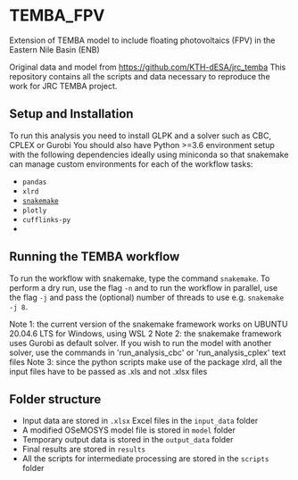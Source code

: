 # TEMBA_FPV
Extension of TEMBA model to include floating photovoltaics (FPV) in the Eastern Nile Basin (ENB)

Original data and model from https://github.com/KTH-dESA/jrc_temba
This repository contains all the scripts and data necessary to reproduce the
work for JRC TEMBA project.

## Setup and Installation
To run this analysis you need to install GLPK and a solver such as CBC, CPLEX or Gurobi
You should also have Python >=3.6 environment setup with the following dependencies ideally
using miniconda so that snakemake can manage custom environments for each of the workflow tasks:

- `pandas`
- `xlrd`
- [`snakemake`](https://snakemake.readthedocs.io/en/stable/index.html)
- `plotly`
- `cufflinks-py`
-

## Running the TEMBA workflow
To run the workflow with snakemake, type the command `snakemake`.
To perform a dry run, use the flag `-n` and to run the workflow in parallel, use the flag `-j` and pass the (optional)
number of threads to use e.g. `snakemake -j 8`.

Note 1: the current version of the snakemake framework works on UBUNTU 20.04.6 LTS for Windows, using WSL 2
Note 2: the snakemake framework uses Gurobi as default solver. If you wish to run the model with another solver, use the commands in 'run_analysis_cbc' or 'run_analysis_cplex' text files
Note 3: since the python scripts make use of the package xlrd, all the input files have to be passed as .xls and not .xlsx files 

## Folder structure
- Input data are stored in `.xlsx` Excel files in the `input_data` folder
- A modified OSeMOSYS model file is stored in `model` folder
- Temporary output data is stored in the `output_data` folder
- Final results are stored in `results`
- All the scripts for intermediate processing are stored in the `scripts` folder

